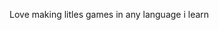 Love making litles games in any language i learn

<!---
kikookraft/kikookraft is a ✨ special ✨ repository because its `README.md` (this file) appears on your GitHub profile.
You can click the Preview link to take a look at your changes.
--->
